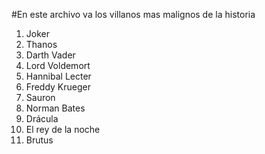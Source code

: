 #En este archivo va los villanos mas malignos de la historia
1. Joker
2. Thanos
3. Darth Vader
4. Lord Voldemort
5. Hannibal Lecter
6. Freddy Krueger
7. Sauron
8. Norman Bates
9. Drácula
10. El rey de la noche
11. Brutus